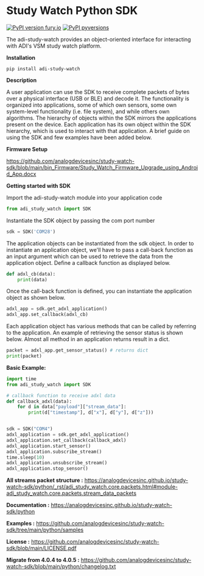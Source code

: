 # Study Watch Python SDK
[![PyPI version fury.io](https://badge.fury.io/py/adi-study-watch.svg)](https://pypi.python.org/pypi/adi-study-watch/) [![PyPI pyversions](https://img.shields.io/pypi/pyversions/adi-study-watch.svg)](https://pypi.python.org/pypi/adi-study-watch/)

The adi-study-watch provides an object-oriented interface for interacting with ADI's VSM study watch platform.

**Installation**
```
pip install adi-study-watch
```
**Description**

A user application can use the SDK to receive complete packets of bytes over a physical interface (USB or BLE) and
decode it. The functionality is organized into applications, some of which own sensors, some own system-level
functionality (i.e. file system), and while others own algorithms. The hierarchy of objects within the SDK mirrors the
applications present on the device. Each application has its own object within the SDK hierarchy, which is used to
interact with that application. A brief guide on using the SDK and few examples have been added below.

**Firmware Setup**

https://github.com/analogdevicesinc/study-watch-sdk/blob/main/bin_Firmware/Study_Watch_Firmware_Upgrade_using_Android_App.docx

**Getting started with SDK**

Import the adi-study-watch module into your application code
```python
from adi_study_watch import SDK
```
Instantiate the SDK object by passing the com port number
```python
sdk = SDK('COM28')
```
The application objects can be instantiated from the sdk object. In order to instantiate an application object, we'll
have to pass a call-back function as an input argument which can be used to retrieve the data from the application
object. Define a callback function as displayed below.
```python
def adxl_cb(data):
    print(data)
```
Once the call-back function is defined, you can instantiate the application object as shown below.
```python
adxl_app = sdk.get_adxl_application()
adxl_app.set_callback(adxl_cb)
```
Each application object has various methods that can be called by referring to the application. An example of retrieving
the sensor status is shown below. Almost all method in an application returns result in a dict.

```python
packet = adxl_app.get_sensor_status() # returns dict
print(packet)
```

**Basic Example:**

```python
import time
from adi_study_watch import SDK

# callback function to receive adxl data
def callback_adxl(data):
    for d in data["payload"]["stream_data"]:
        print(d["timestamp"], d["x"], d["y"], d["z"]))


sdk = SDK("COM4")
adxl_application = sdk.get_adxl_application()
adxl_application.set_callback(callback_adxl)
adxl_application.start_sensor()
adxl_application.subscribe_stream()
time.sleep(10)
adxl_application.unsubscribe_stream()
adxl_application.stop_sensor()
```

**All streams packet structure :**
https://analogdevicesinc.github.io/study-watch-sdk/python/_rst/adi_study_watch.core.packets.html#module-adi_study_watch.core.packets.stream_data_packets

**Documentation :**
https://analogdevicesinc.github.io/study-watch-sdk/python

**Examples :**
https://github.com/analogdevicesinc/study-watch-sdk/tree/main/python/samples

**License :**
https://github.com/analogdevicesinc/study-watch-sdk/blob/main/LICENSE.pdf


**Migrate from 4.0.4 to 4.0.5 :**
https://github.com/analogdevicesinc/study-watch-sdk/blob/main/python/changelog.txt
